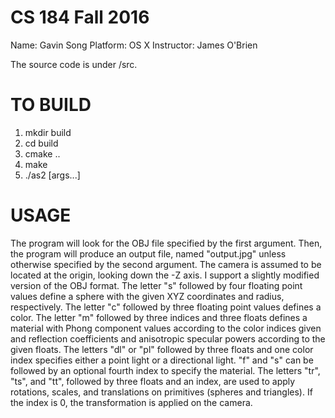 # CS 184 Fall 2016
Name: Gavin Song
Platform: OS X
Instructor: James O'Brien

The source code is under /src.

# TO BUILD
1. mkdir build
2. cd build
3. cmake ..
4. make
5. ./as2 [args...]

# USAGE
The program will look for the OBJ file specified by the first argument. Then, the program will produce an output file, named "output.jpg" unless otherwise specified by the second argument.
The camera is assumed to be located at the origin, looking down the -Z axis.
I support a slightly modified version of the OBJ format. The letter "s" followed by four floating point values define a sphere with the given XYZ coordinates and radius, respectively. The letter "c" followed by three floating point values defines a color. The letter "m" followed by three indices and three floats defines a material with Phong component values according to the color indices given and reflection coefficients and anisotropic specular powers according to the given floats. The letters "dl" or "pl" followed by three floats and one color index specifies either a point light or a directional light. "f" and "s" can be followed by an optional fourth index to specify the material. The letters "tr", "ts", and "tt", followed by three floats and an index, are used to apply rotations, scales, and translations on primitives (spheres and triangles). If the index is 0, the transformation is applied on the camera.
